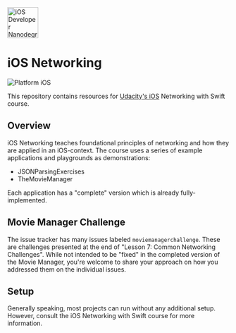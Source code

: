 <img src="https://s3-us-west-1.amazonaws.com/udacity-content/degrees/catalog-images/nd003.png" alt="iOS Developer Nanodegree logo" height="70" >

# iOS Networking
![Platform iOS](https://img.shields.io/badge/nanodegree-iOS-blue.svg)

This repository contains resources for [Udacity's iOS](https://www.udacity.com/course/ios-developer-nanodegree--nd003) Networking with Swift course.

## Overview
iOS Networking teaches foundational principles of networking and how they are applied in an iOS-context. The course uses a series of example applications and playgrounds as demonstrations:
- JSONParsingExercises
- TheMovieManager

Each application has a "complete" version which is already fully-implemented.

## Movie Manager Challenge
The issue tracker has many issues labeled `moviemanagerchallenge`. These are challenges presented at the end of "Lesson 7: Common Networking Challenges". While not intended to be "fixed" in the completed version of the Movie Manager, you're welcome to share your approach on how you addressed them on the individual issues.

## Setup
Generally speaking, most projects can run without any additional setup. However, consult the iOS Networking with Swift course for more information.


